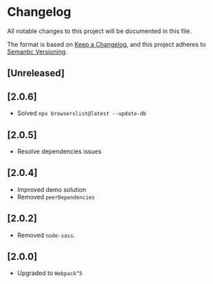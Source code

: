 # Changelog
All notable changes to this project will be documented in this file.

The format is based on [Keep a Changelog](https://keepachangelog.com/en/1.0.0/),
and this project adheres to [Semantic Versioning](https://semver.org/spec/v2.0.0.html).

## \[Unreleased\]

## \[2.0.6\]

- Solved `npx browserslist@latest --update-db`

## \[2.0.5\]

- Resolve dependencies issues

## \[2.0.4\]

- Improved demo solution
- Removed `peerDependencies`

## \[2.0.2\]

- Removed `node-sass`.

## \[2.0.0\]

- Upgraded to `Webpack^5`
